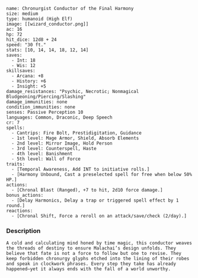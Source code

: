 ```statblock
name: Chronurgist Conductor of the Final Harmony
size: medium
type: humanoid (High Elf)
image: [[wizard_conductor.png]]
ac: 16
hp: 72
hit_dice: 12d8 + 24
speed: "30 ft."
stats: [10, 14, 14, 18, 12, 14]
saves:
  - Int: 18
  - Wis: 12
skillsaves:
  - Arcana: +8
  - History: +6
  - Insight: +5
damage_resistances: "Psychic, Necrotic; Nonmagical Bludgeoning/Piercing/Slashing"
damage_immunities: none
condition_immunities: none
senses: Passive Perception 10
languages: Common, Draconic, Deep Speech
cr: 7
spells:
  - Cantrips: Fire Bolt, Prestidigitation, Guidance
  - 1st level: Mage Armor, Shield, Absorb Elements
  - 2nd level: Mirror Image, Hold Person
  - 3rd level: Counterspell, Haste
  - 4th level: Banishment
  - 5th level: Wall of Force
traits:
  - [Temporal Awareness, Add INT to initiative rolls.]
  - [Harmony Unbound, Cast a preselected spell for free when below 50% HP.]
actions:
  - [Chronal Blast (Ranged), +7 to hit, 2d10 force damage.]
bonus_actions:
  - [Delay Harmonics, Delay a trap or triggered spell effect by 1 round.]
reactions:
  - [Chronal Shift, Force a reroll on an attack/save/check (2/day).]
```

### Description
	A cold and calculating mind honed by time magic, this conductor weaves the threads of destiny to ensure Malachai’s design unfolds. They believe that fate is not a force to follow but one to revise. They keep forbidden chronurgy glyphs etched into the lining of their robes and speak in clockwork phrases. Every step they take has already happened—yet it always ends with the fall of a world unworthy.